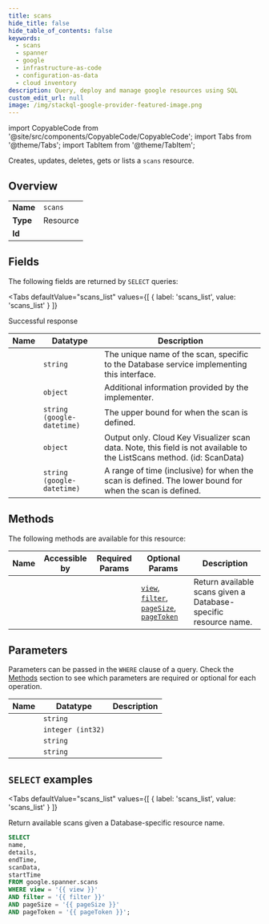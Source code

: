 ```yaml
--- 
title: scans
hide_title: false
hide_table_of_contents: false
keywords:
  - scans
  - spanner
  - google
  - infrastructure-as-code
  - configuration-as-data
  - cloud inventory
description: Query, deploy and manage google resources using SQL
custom_edit_url: null
image: /img/stackql-google-provider-featured-image.png
---
```


import CopyableCode from '@site/src/components/CopyableCode/CopyableCode';
import Tabs from '@theme/Tabs';
import TabItem from '@theme/TabItem';

Creates, updates, deletes, gets or lists a <code>scans</code> resource.

## Overview
<table><tbody>
<tr><td><b>Name</b></td><td><code>scans</code></td></tr>
<tr><td><b>Type</b></td><td>Resource</td></tr>
<tr><td><b>Id</b></td><td><CopyableCode code="google.spanner.scans" /></td></tr>
</tbody></table>

## Fields

The following fields are returned by `SELECT` queries:

<Tabs
    defaultValue="scans_list"
    values={[
        { label: 'scans_list', value: 'scans_list' }
    ]}
>
<TabItem value="scans_list">

Successful response

<table>
<thead>
    <tr>
    <th>Name</th>
    <th>Datatype</th>
    <th>Description</th>
    </tr>
</thead>
<tbody>
<tr>
    <td><CopyableCode code="name" /></td>
    <td><code>string</code></td>
    <td>The unique name of the scan, specific to the Database service implementing this interface.</td>
</tr>
<tr>
    <td><CopyableCode code="details" /></td>
    <td><code>object</code></td>
    <td>Additional information provided by the implementer.</td>
</tr>
<tr>
    <td><CopyableCode code="endTime" /></td>
    <td><code>string (google-datetime)</code></td>
    <td>The upper bound for when the scan is defined.</td>
</tr>
<tr>
    <td><CopyableCode code="scanData" /></td>
    <td><code>object</code></td>
    <td>Output only. Cloud Key Visualizer scan data. Note, this field is not available to the ListScans method. (id: ScanData)</td>
</tr>
<tr>
    <td><CopyableCode code="startTime" /></td>
    <td><code>string (google-datetime)</code></td>
    <td>A range of time (inclusive) for when the scan is defined. The lower bound for when the scan is defined.</td>
</tr>
</tbody>
</table>
</TabItem>
</Tabs>

## Methods

The following methods are available for this resource:

<table>
<thead>
    <tr>
    <th>Name</th>
    <th>Accessible by</th>
    <th>Required Params</th>
    <th>Optional Params</th>
    <th>Description</th>
    </tr>
</thead>
<tbody>
<tr>
    <td><a href="#scans_list"><CopyableCode code="scans_list" /></a></td>
    <td><CopyableCode code="select" /></td>
    <td></td>
    <td><a href="#parameter-view"><code>view</code></a>, <a href="#parameter-filter"><code>filter</code></a>, <a href="#parameter-pageSize"><code>pageSize</code></a>, <a href="#parameter-pageToken"><code>pageToken</code></a></td>
    <td>Return available scans given a Database-specific resource name.</td>
</tr>
</tbody>
</table>

## Parameters

Parameters can be passed in the `WHERE` clause of a query. Check the [Methods](#methods) section to see which parameters are required or optional for each operation.

<table>
<thead>
    <tr>
    <th>Name</th>
    <th>Datatype</th>
    <th>Description</th>
    </tr>
</thead>
<tbody>
<tr id="parameter-filter">
    <td><CopyableCode code="filter" /></td>
    <td><code>string</code></td>
    <td></td>
</tr>
<tr id="parameter-pageSize">
    <td><CopyableCode code="pageSize" /></td>
    <td><code>integer (int32)</code></td>
    <td></td>
</tr>
<tr id="parameter-pageToken">
    <td><CopyableCode code="pageToken" /></td>
    <td><code>string</code></td>
    <td></td>
</tr>
<tr id="parameter-view">
    <td><CopyableCode code="view" /></td>
    <td><code>string</code></td>
    <td></td>
</tr>
</tbody>
</table>

## `SELECT` examples

<Tabs
    defaultValue="scans_list"
    values={[
        { label: 'scans_list', value: 'scans_list' }
    ]}
>
<TabItem value="scans_list">

Return available scans given a Database-specific resource name.

```sql
SELECT
name,
details,
endTime,
scanData,
startTime
FROM google.spanner.scans
WHERE view = '{{ view }}'
AND filter = '{{ filter }}'
AND pageSize = '{{ pageSize }}'
AND pageToken = '{{ pageToken }}';
```
</TabItem>
</Tabs>
